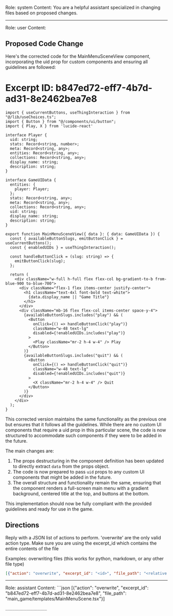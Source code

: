 Role: system
Content: You are a helpful assistant specialized in changing files based on proposed changes.
__________________
Role: user
Content: 
## Proposed Code Change
Here's the corrected code for the MainMenuSceneView component, incorporating the uid prop for custom components and ensuring all guidelines are followed:

# Excerpt ID: b847ed72-eff7-4b7d-ad31-8e2462bea7e8
```tsx main_game/templates/MainMenuScene.tsx
import { useCurrentButtons, useThingInteraction } from "@/lib/useChoices.ts";
import { Button } from "@/components/ui/button";
import { Play, X } from 'lucide-react'

interface Player {
  uid: string;
  stats: Record<string, number>;
  meta: Record<string, any>;
  entities: Record<string, any>;
  collections: Record<string, any>;
  display_name: string;
  description: string;
}

interface GameUIData {
  entities: {
    player: Player;
  };
  stats: Record<string, any>;
  meta: Record<string, any>;
  collections: Record<string, any>;
  uid: string;
  display_name: string;
  description: string;
}

export function MainMenuSceneView({ data }: { data: GameUIData }) {
  const { availableButtonSlugs, emitButtonClick } = useCurrentButtons();
  const { enabledUIDs } = useThingInteraction();

  const handleButtonClick = (slug: string) => {
    emitButtonClick(slug);
  };

  return (
    <div className="w-full h-full flex flex-col bg-gradient-to-b from-blue-900 to-blue-700">
      <div className="flex-1 flex items-center justify-center">
        <h1 className="text-4xl font-bold text-white">
          {data.display_name || "Game Title"}
        </h1>
      </div>
      <div className="mb-16 flex flex-col items-center space-y-4">
        {availableButtonSlugs.includes("play") && (
          <Button
            onClick={() => handleButtonClick("play")}
            className="w-48 text-lg"
            disabled={!enabledUIDs.includes("play")}
          >
            <Play className="mr-2 h-4 w-4" /> Play
          </Button>
        )}
        {availableButtonSlugs.includes("quit") && (
          <Button
            onClick={() => handleButtonClick("quit")}
            className="w-48 text-lg"
            disabled={!enabledUIDs.includes("quit")}
          >
            <X className="mr-2 h-4 w-4" /> Quit
          </Button>
        )}
      </div>
    </div>
  );
}
```

This corrected version maintains the same functionality as the previous one but ensures that it follows all the guidelines. While there are no custom UI components that require a uid prop in this particular scene, the code is now structured to accommodate such components if they were to be added in the future.

The main changes are:

1. The props destructuring in the component definition has been updated to directly extract `data` from the props object.
2. The code is now prepared to pass `uid` props to any custom UI components that might be added in the future.
3. The overall structure and functionality remain the same, ensuring that the component renders a full-screen main menu with a gradient background, centered title at the top, and buttons at the bottom.

This implementation should now be fully compliant with the provided guidelines and ready for use in the game.

## Directions
Reply with a JSON list of actions to perform. 'overwrite' are the only valid action type. 
Make sure you are using the excerpt_id which contains the entire contents of the file

Examples:
overwriting files (this works for python, markdown, or any other file type)
```json output_example1
[{"action": "overwrite", "excerpt_id": "<id>", "file_path": "<relative file path>"}]
```

__________________
Role: assistant
Content: ```json
[{"action": "overwrite", "excerpt_id": "b847ed72-eff7-4b7d-ad31-8e2462bea7e8", "file_path": "main_game/templates/MainMenuScene.tsx"}]
```
__________________
